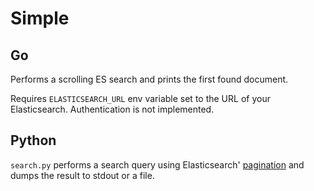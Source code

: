 # Simple

## Go

Performs a scrolling ES search and prints the first found document.

Requires `ELASTICSEARCH_URL` env variable set to the URL of your Elasticsearch. Authentication is not implemented.

## Python

`search.py` performs a search query using Elasticsearch' [pagination](https://www.elastic.co/guide/en/elasticsearch/reference/current/paginate-search-results.html) and dumps the result to stdout or a file.
